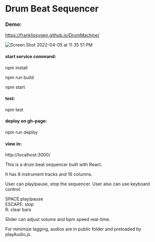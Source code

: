# Drum Beat Sequencer


### Demo:

https://franklioxygen.github.io/DrumMachine/

<img alt="Screen Shot 2022-04-05 at 11 35 51 PM" src="https://user-images.githubusercontent.com/2637636/161890890-fdc552f9-5b78-48d2-8e95-874fea93344b.png">

#### start service command:

npm install

npm run build

npm start

#### test:

npm test

#### deploy on gh-page:

npm run deploy

#### view in:

http://localhost:3000/

This is a drum beat sequencer built with React.

It has 8 instrument tracks and 16 columns.

User can play/pause, stop the sequencer. User also can use keyboard control:

SPACE:play/pause  
ESCAPE: stop  
R: clear bars

Slider can adjust volume and bpm speed real-time.

For minimize lagging, audios are in public folder and preloaded by playAudio.js.
